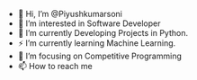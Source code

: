 - 👋 Hi, I’m @Piyushkumarsoni
- 👀 I’m interested in Software Developer
- 🌱 I’m currently Developing Projects in Python.
- ⚡ I’m currently learning Machine Learning.
- 🎯 I’m focusing on Competitive Programming
- 📫 How to reach me 

<!---
Piyushkumarsoni/Piyushkumarsoni is a ✨ special ✨ repository because its `README.md` (this file) appears on your GitHub profile.
You can click the Preview link to take a look at your changes.
--->
